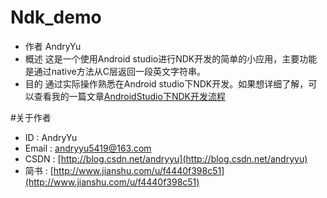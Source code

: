 # Ndk_demo
* 作者 AndryYu
* 概述 这是一个使用Android studio进行NDK开发的简单的小应用，主要功能是通过native方法从C层返回一段英文字符串。
* 目的 通过实际操作熟悉在Android studio下NDK开发。如果想详细了解，可以查看我的一篇文章[AndroidStudio下NDK开发流程](http://www.jianshu.com/p/8d22a1075432)




#关于作者
* ID : AndryYu
* Email : andryyu5419@163.com 
* CSDN : [http://blog.csdn.net/andryyu](http://blog.csdn.net/andryyu)
* 简书 : [http://www.jianshu.com/u/f4440f398c51](http://www.jianshu.com/u/f4440f398c51)
